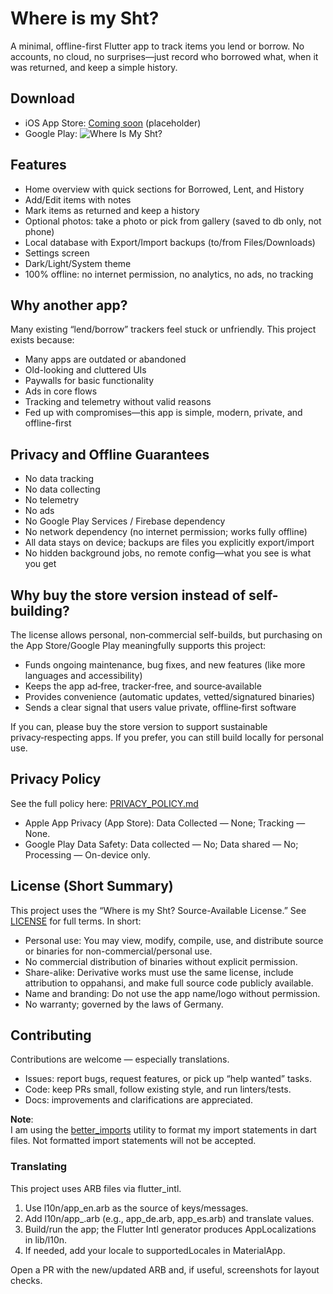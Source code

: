 # Where is my Sht?

A minimal, offline-first Flutter app to track items you lend or borrow. No accounts, no cloud, no surprises—just record who borrowed what, when it was returned, and keep a simple history.

## Download
- iOS App Store: [Coming soon](https://apps.apple.com/app/id0000000000) (placeholder)
- Google Play: ![Where Is My Sht?](https://play.google.com/store/apps/details?id=de.oppahansi.where_is_my_sht)

## Features
- Home overview with quick sections for Borrowed, Lent, and History
- Add/Edit items with notes
- Mark items as returned and keep a history
- Optional photos: take a photo or pick from gallery (saved to db only, not phone)
- Local database with Export/Import backups (to/from Files/Downloads)
- Settings screen
- Dark/Light/System theme
- 100% offline: no internet permission, no analytics, no ads, no tracking

## Why another app?
Many existing “lend/borrow” trackers feel stuck or unfriendly. This project exists because:
- Many apps are outdated or abandoned
- Old-looking and cluttered UIs
- Paywalls for basic functionality
- Ads in core flows
- Tracking and telemetry without valid reasons
- Fed up with compromises—this app is simple, modern, private, and offline-first

## Privacy and Offline Guarantees
- No data tracking
- No data collecting
- No telemetry
- No ads
- No Google Play Services / Firebase dependency
- No network dependency (no internet permission; works fully offline)
- All data stays on device; backups are files you explicitly export/import
- No hidden background jobs, no remote config—what you see is what you get

## Why buy the store version instead of self-building?
The license allows personal, non‑commercial self-builds, but purchasing on the App Store/Google Play meaningfully supports this project:
- Funds ongoing maintenance, bug fixes, and new features (like more languages and accessibility)
- Keeps the app ad‑free, tracker‑free, and source‑available
- Provides convenience (automatic updates, vetted/signatured binaries)
- Sends a clear signal that users value private, offline‑first software

If you can, please buy the store version to support sustainable privacy‑respecting apps. If you prefer, you can still build locally for personal use.

## Privacy Policy
See the full policy here: [PRIVACY_POLICY.md](PRIVACY_POLICY.md)

- Apple App Privacy (App Store): Data Collected — None; Tracking — None.
- Google Play Data Safety: Data collected — No; Data shared — No; Processing — On-device only.

## License (Short Summary)
This project uses the “Where is my Sht? Source-Available License.” See [LICENSE](LICENSE) for full terms. In short:
- Personal use: You may view, modify, compile, use, and distribute source or binaries for non-commercial/personal use.
- No commercial distribution of binaries without explicit permission.
- Share-alike: Derivative works must use the same license, include attribution to oppahansi, and make full source code publicly available.
- Name and branding: Do not use the app name/logo without permission.
- No warranty; governed by the laws of Germany.

## Contributing

Contributions are welcome — especially translations.

- Issues: report bugs, request features, or pick up “help wanted” tasks.
- Code: keep PRs small, follow existing style, and run linters/tests.
- Docs: improvements and clarifications are appreciated.

**Note**:  
I am using the [better_imports](https://github.com/oppahansi/better_imports) utility to format my import statements in dart files. Not formatted import statements will not be accepted.

### Translating

This project uses ARB files via flutter_intl.

1) Use l10n/app_en.arb as the source of keys/messages.
2) Add l10n/app_<lang>.arb (e.g., app_de.arb, app_es.arb) and translate values.
3) Build/run the app; the Flutter Intl generator produces AppLocalizations in lib/l10n.
4) If needed, add your locale to supportedLocales in MaterialApp.

Open a PR with the new/updated ARB and, if useful, screenshots for layout checks.
